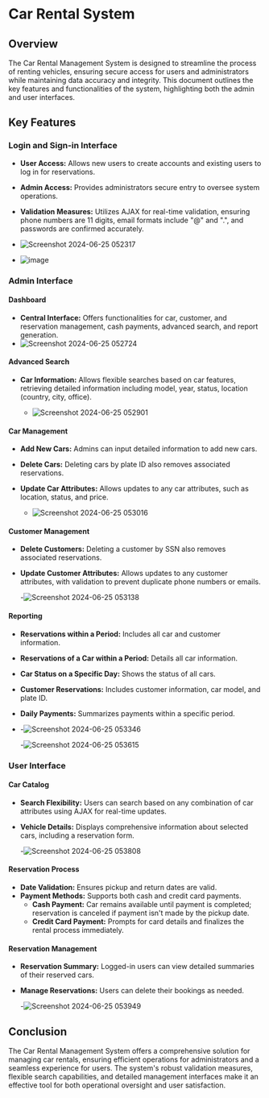 # Car Rental System

## Overview
The Car Rental Management System is designed to streamline the process of renting vehicles, ensuring secure access for users and administrators while maintaining data accuracy and integrity. This document outlines the key features and functionalities of the system, highlighting both the admin and user interfaces.

## Key Features

### Login and Sign-in Interface
- **User Access:** Allows new users to create accounts and existing users to log in for reservations.
- **Admin Access:** Provides administrators secure entry to oversee system operations.
- **Validation Measures:** Utilizes AJAX for real-time validation, ensuring phone numbers are 11 digits, email formats include "@" and ".", and passwords are confirmed accurately.

 -  ![Screenshot 2024-06-25 052317](https://github.com/Rawan-AbdElmoneim/Car-Rental-System/assets/142115846/98974370-8069-4a98-86ad-51ce6feedfe1)

 -  ![image](https://github.com/Rawan-AbdElmoneim/Car-Rental-System/assets/142115846/5249afb4-f26d-4889-9601-1f159060c249)



### Admin Interface

#### Dashboard
- **Central Interface:** Offers functionalities for car, customer, and reservation management, cash payments, advanced search, and report generation.
 -  ![Screenshot 2024-06-25 052724](https://github.com/Rawan-AbdElmoneim/Car-Rental-System/assets/142115846/d49b6fb6-429f-4ced-a4b4-6fcc4d311777)


#### Advanced Search
- **Car Information:** Allows flexible searches based on car features, retrieving detailed information including model, year, status, location (country, city, office).

  - ![Screenshot 2024-06-25 052901](https://github.com/Rawan-AbdElmoneim/Car-Rental-System/assets/142115846/f035dc33-6634-49af-9248-7d88ef4a3bf3)


#### Car Management
- **Add New Cars:** Admins can input detailed information to add new cars.
- **Delete Cars:** Deleting cars by plate ID also removes associated reservations.
- **Update Car Attributes:** Allows updates to any car attributes, such as location, status, and price.
  
  - ![Screenshot 2024-06-25 053016](https://github.com/Rawan-AbdElmoneim/Car-Rental-System/assets/142115846/90aaa0cb-8939-40d8-b807-c18d337aa8a7)


#### Customer Management
- **Delete Customers:** Deleting a customer by SSN also removes associated reservations.
- **Update Customer Attributes:** Allows updates to any customer attributes, with validation to prevent duplicate phone numbers or emails.

  -![Screenshot 2024-06-25 053138](https://github.com/Rawan-AbdElmoneim/Car-Rental-System/assets/142115846/3e8497d1-ac5f-4abe-ba20-4ee4a26f8df3)
 

#### Reporting
- **Reservations within a Period:** Includes all car and customer information.
- **Reservations of a Car within a Period:** Details all car information.
- **Car Status on a Specific Day:** Shows the status of all cars.
- **Customer Reservations:** Includes customer information, car model, and plate ID.
- **Daily Payments:** Summarizes payments within a specific period.
- 
  -![Screenshot 2024-06-25 053346](https://github.com/Rawan-AbdElmoneim/Car-Rental-System/assets/142115846/8e439a1b-0280-4fe1-8820-c58042e2c7a0)

  -![Screenshot 2024-06-25 053615](https://github.com/Rawan-AbdElmoneim/Car-Rental-System/assets/142115846/461ec995-bfd8-41b7-a4d0-d4f20979c787)



### User Interface

#### Car Catalog
- **Search Flexibility:** Users can search based on any combination of car attributes using AJAX for real-time updates.
- **Vehicle Details:** Displays comprehensive information about selected cars, including a reservation form.

  -![Screenshot 2024-06-25 053808](https://github.com/Rawan-AbdElmoneim/Car-Rental-System/assets/142115846/b2316cbc-e861-484a-bed2-701bd9856e7b)
 

#### Reservation Process
- **Date Validation:** Ensures pickup and return dates are valid.
- **Payment Methods:** Supports both cash and credit card payments.
  - **Cash Payment:** Car remains available until payment is completed; reservation is canceled if payment isn't made by the pickup date.
  - **Credit Card Payment:** Prompts for card details and finalizes the rental process immediately.
 
 

#### Reservation Management
- **Reservation Summary:** Logged-in users can view detailed summaries of their reserved cars.
- **Manage Reservations:** Users can delete their bookings as needed.

    -![Screenshot 2024-06-25 053949](https://github.com/Rawan-AbdElmoneim/Car-Rental-System/assets/142115846/074ea93c-a574-4a04-b6d8-9b92d29f9ad8)


## Conclusion
The Car Rental Management System offers a comprehensive solution for managing car rentals, ensuring efficient operations for administrators and a seamless experience for users. The system's robust validation measures, flexible search capabilities, and detailed management interfaces make it an effective tool for both operational oversight and user satisfaction.
